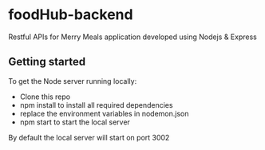# foodHub-backend

Restful APIs for Merry Meals application developed using Nodejs &amp; Express

## Getting started

To get the Node server running locally:

- Clone this repo
- npm install to install all required dependencies
- replace the environment variables in nodemon.json
- npm start to start the local server

By default the local server will start on port 3002
